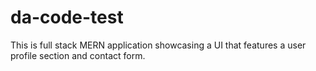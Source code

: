 # da-code-test
This is full stack MERN application showcasing a UI that features a user profile section and contact form.
